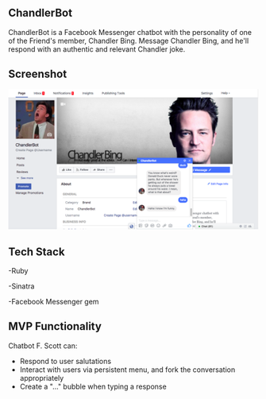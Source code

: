 ## ChandlerBot
ChandlerBot is a Facebook Messenger chatbot with the personality of one of the Friend's member, Chandler Bing. Message Chandler Bing, and he'll respond with an authentic and relevant Chandler joke. 

## Screenshot
![screenshot](https://github.com/hanniedong/ChandlerBot/blob/master/screenshot.png "screenshot")

## Tech Stack
-Ruby

-Sinatra

-Facebook Messenger gem 

## MVP Functionality
Chatbot F. Scott can:
* Respond to user salutations 
* Interact with users via persistent menu, and fork the conversation appropriately
* Create a "..." bubble when typing a response
